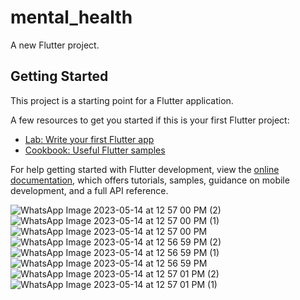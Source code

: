 # mental_health

A new Flutter project.

## Getting Started

This project is a starting point for a Flutter application.

A few resources to get you started if this is your first Flutter project:

- [Lab: Write your first Flutter app](https://docs.flutter.dev/get-started/codelab)
- [Cookbook: Useful Flutter samples](https://docs.flutter.dev/cookbook)

For help getting started with Flutter development, view the
[online documentation](https://docs.flutter.dev/), which offers tutorials,
samples, guidance on mobile development, and a full API reference.
<style>
  .app-img {
    display: block;
    max-width: 100%;
    height: auto;
    margin-bottom: 10px;
    border: 1px solid #ddd;
    border-radius: 4px;
    box-shadow: 0 2px 5px rgba(0, 0, 0, 0.1);
  }
</style>
![WhatsApp Image 2023-05-14 at 12 57 00 PM (2)](https://github.com/arya2002shukla/mental_health-flutter-app/assets/85741754/8b09a483-4e0e-41b3-8b3b-ef6ecd0ca6a7)
![WhatsApp Image 2023-05-14 at 12 57 00 PM (1)](https://github.com/arya2002shukla/mental_health-flutter-app/assets/85741754/5d18e044-a4f1-4061-9aa5-deb1f414f4d7)
![WhatsApp Image 2023-05-14 at 12 57 00 PM](https://github.com/arya2002shukla/mental_health-flutter-app/assets/85741754/0f60aad7-6509-487a-b3b0-e1d6d0c1cb7b)
![WhatsApp Image 2023-05-14 at 12 56 59 PM (2)](https://github.com/arya2002shukla/mental_health-flutter-app/assets/85741754/4b28a8ec-b88a-4ad9-8c31-34c84b3d5361)
![WhatsApp Image 2023-05-14 at 12 56 59 PM (1)](https://github.com/arya2002shukla/mental_health-flutter-app/assets/85741754/0e78017d-aeeb-4249-a872-d88531b4adab)
![WhatsApp Image 2023-05-14 at 12 56 59 PM](https://github.com/arya2002shukla/mental_health-flutter-app/assets/85741754/126b9173-8745-4a39-ba50-9108ee5ff691)
![WhatsApp Image 2023-05-14 at 12 57 01 PM (2)](https://github.com/arya2002shukla/mental_health-flutter-app/assets/85741754/4ba4f591-b560-404b-9167-370b48923a3c)
![WhatsApp Image 2023-05-14 at 12 57 01 PM (1)](https://github.com/arya2002shukla/mental_health-flutter-app/assets/85741754/15ca2eb6-b334-4731-bc45-0e2c13acdddc)

